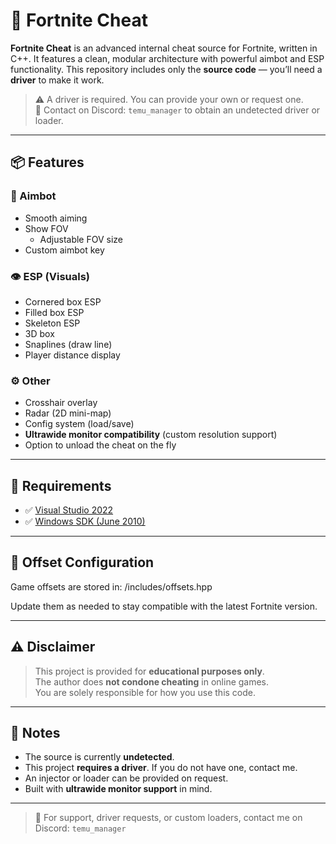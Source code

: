 # 🧀 Fortnite Cheat

**Fortnite Cheat** is an advanced internal cheat source for Fortnite, written in C++. It features a clean, modular architecture with powerful aimbot and ESP functionality. This repository includes only the **source code** — you’ll need a **driver** to make it work.

> ⚠️ A driver is required. You can provide your own or request one.  
> 💬 Contact on Discord: `temu_manager` to obtain an undetected driver or loader.

---

## 📦 Features

### 🎯 Aimbot
- Smooth aiming
- Show FOV
  - Adjustable FOV size
- Custom aimbot key

### 👁️ ESP (Visuals)
- Cornered box ESP
- Filled box ESP
- Skeleton ESP
- 3D box
- Snaplines (draw line)
- Player distance display

### ⚙️ Other
- Crosshair overlay
- Radar (2D mini-map)
- Config system (load/save)
- **Ultrawide monitor compatibility** (custom resolution support)
- Option to unload the cheat on the fly

---

## 📌 Requirements

- ✅ [Visual Studio 2022](https://visualstudio.microsoft.com/)
- ✅ [Windows SDK (June 2010)](https://www.microsoft.com/en-us/download/details.aspx?id=6812)

---

## 🔧 Offset Configuration

Game offsets are stored in: /includes/offsets.hpp

Update them as needed to stay compatible with the latest Fortnite version.

---

## ⚠️ Disclaimer

> This project is provided for **educational purposes only**.  
> The author does **not condone cheating** in online games.  
> You are solely responsible for how you use this code.

---

## 🧠 Notes

- The source is currently **undetected**.
- This project **requires a driver**. If you do not have one, contact me.
- An injector or loader can be provided on request.
- Built with **ultrawide monitor support** in mind.

---

> 💬 For support, driver requests, or custom loaders, contact me on Discord: `temu_manager`
